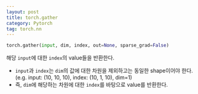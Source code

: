 ```yaml
---
layout: post
title: torch.gather
category: Pytorch
tag: torch.nn
---
```


```python
torch.gather(input, dim, index, out=None, sparse_grad=False)
```

해당 `input`에 대한 `index`의 value들을 반환한다. 

- `input`과 `index`는 `dim`의 값에 대한 차원을 제외하고는 동일한 shape이어야 한다. (e.g. input: (10, 10, 10), index: (10, 1, 10), dim=1)
- 즉, `dim`에 해당하는 차원에 대한 `index`를 바탕으로 value를 반환한다. 

